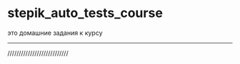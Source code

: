 # stepik_auto_tests_course
это домашние задания к курсу

***************************
///////////////////////////

